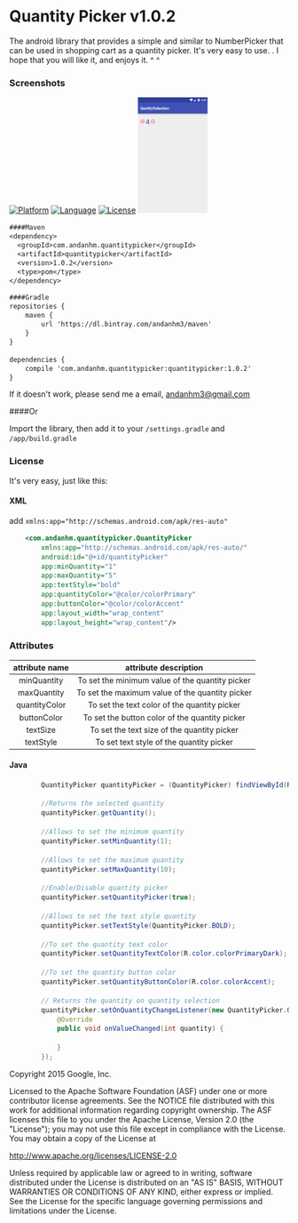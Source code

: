 # Quantity Picker v1.0.2

The android library that provides a simple and similar to NumberPicker that can be used in shopping cart as a quantity picker. It's very easy to use.
 . I hope that you will like it, and enjoys it. ^ ^
### Screenshots

[![Platform](http://img.shields.io/badge/platform-android-brightgreen.svg?style=flat)](http://developer.android.com/index.html) [![Language](http://img.shields.io/badge/language-java-orange.svg?style=flat)](http://www.oracle.com/technetwork/java/javase/downloads/index.html) [![License](http://img.shields.io/badge/license-apache2.0-lightgrey.svg?style=flat)](http://www.apache.org/licenses/LICENSE-2.0)
<img src="screenshots/picker.png" width="25%" />

```Maven
####Maven
<dependency>
  <groupId>com.andanhm.quantitypicker</groupId>
  <artifactId>quantitypicker</artifactId>
  <version>1.0.2</version>
  <type>pom</type>
</dependency>
```

```Gradle
####Gradle
repositories {
    maven {
        url 'https://dl.bintray.com/andanhm3/maven'
    }
}

dependencies {
    compile 'com.andanhm.quantitypicker:quantitypicker:1.0.2'
}
```
If it doesn't work, please send me a email, andanhm3@gmail.com

####Or

Import the library, then add it to your `/settings.gradle` and `/app/build.gradle`
### License

It's very easy, just like this:
#### XML

add `xmlns:app="http://schemas.android.com/apk/res-auto"`

```xml
    <com.andanhm.quantitypicker.QuantityPicker
        xmlns:app="http://schemas.android.com/apk/res-auto/"
        android:id="@+id/quantityPicker"
        app:minQuantity="1"
        app:maxQuantity="5"
        app:textStyle="bold"
        app:quantityColor="@color/colorPrimary"
        app:buttonColor="@color/colorAccent"
        app:layout_width="wrap_content"
        app:layout_height="wrap_content"/>
```
### Attributes

|attribute name|attribute description|
|:-:|:-:|
|minQuantity|To set the minimum value of the quantity picker |(default Min Quantity : 1 )
|maxQuantity|To set the maximum value of the quantity picker| (default Max Quantity : 10 )
|quantityColor|To set the text color of the quantity picker|
|buttonColor|To set the button color of the quantity picker|
|textSize|To set the text size of the quantity picker|
|textStyle|To set text style of the quantity picker|(bold,italic,bold_italic,normal)

#### Java

```java
        QuantityPicker quantityPicker = (QuantityPicker) findViewById(R.id.quantityPicker);

        //Returns the selected quantity
        quantityPicker.getQuantity();

        //Allows to set the minimum quantity
        quantityPicker.setMinQuantity(1);

        //Allows to set the maximum quantity
        quantityPicker.setMaxQuantity(10);

        //Enable/Disable quantity picker
        quantityPicker.setQuantityPicker(true);

        //Allows to set the text style quantity
        quantityPicker.setTextStyle(QuantityPicker.BOLD);

        //To set the quantity text color
        quantityPicker.setQuantityTextColor(R.color.colorPrimaryDark);

        //To set the quantity button color
        quantityPicker.setQuantityButtonColor(R.color.colorAccent);

        // Returns the quantity on quantity selection
        quantityPicker.setOnQuantityChangeListener(new QuantityPicker.OnQuantityChangeListener() {
            @Override
            public void onValueChanged(int quantity) {

            }
        });

```
Copyright 2015 Google, Inc.

Licensed to the Apache Software Foundation (ASF) under one or more contributor
license agreements. See the NOTICE file distributed with this work for
additional information regarding copyright ownership. The ASF licenses this
file to you under the Apache License, Version 2.0 (the "License"); you may not
use this file except in compliance with the License. You may obtain a copy of
the License at

http://www.apache.org/licenses/LICENSE-2.0

Unless required by applicable law or agreed to in writing, software
distributed under the License is distributed on an "AS IS" BASIS, WITHOUT
WARRANTIES OR CONDITIONS OF ANY KIND, either express or implied. See the
License for the specific language governing permissions and limitations under
the License.
```
